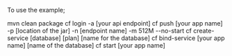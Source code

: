 To use the example;

mvn clean package
cf login -a [your api endpoint]
cf push [your app name] -p [location of the jar] -n [endpoint name] -m 512M --no-start
cf create-service [database] [plan] [name for the database]
cf bind-service [your app name] [name of the database]
cf start [your app name]
